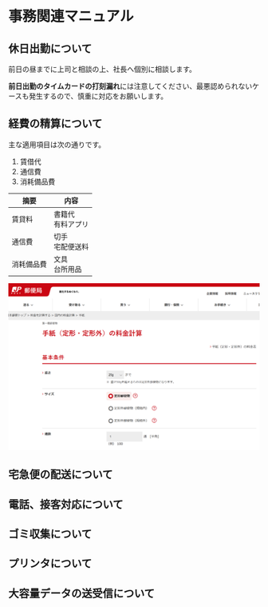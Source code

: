 # 事務関連マニュアル
## 休日出勤について
前日の昼までに上司と相談の上、社長へ個別に相談します。

**前日出勤のタイムカードの打刻漏れ**には注意してください、最悪認められないケースも発生するので、慎重に対応をお願いします。
## 経費の精算について
主な適用項目は次の通りです。
1. 賃借代
1. 通信費
1. 消耗備品費

|摘要|内容
|--|--
|賃貸料|書籍代<br>有料アプリ
|通信費|切手<br>宅配便送料
|消耗備品費|文具<BR>台所用品

![stamp](img\stamp.png)

## 宅急便の配送について
## 電話、接客対応について
## ゴミ収集について
## プリンタについて
## 大容量データの送受信について